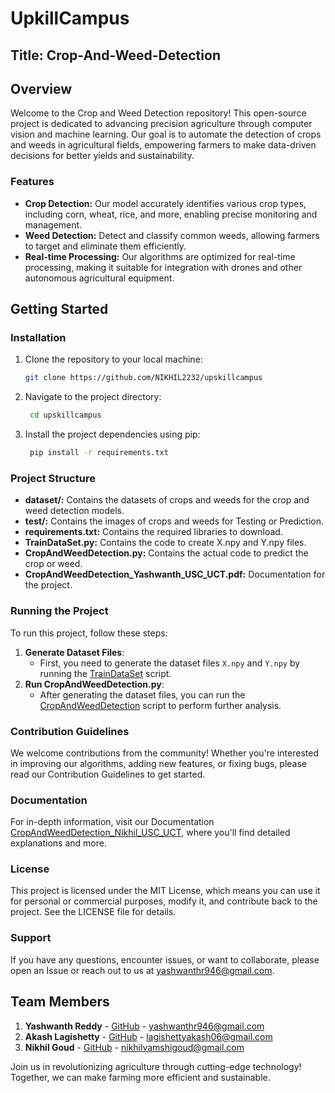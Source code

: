# UpkillCampus
## Title: Crop-And-Weed-Detection

## Overview
Welcome to the Crop and Weed Detection repository! This open-source project is dedicated to advancing precision agriculture through computer vision and machine learning. Our goal is to automate the detection of crops and weeds in agricultural fields, empowering farmers to make data-driven decisions for better yields and sustainability.

### Features
- **Crop Detection:** Our model accurately identifies various crop types, including corn, wheat, rice, and more, enabling precise monitoring and management.
- **Weed Detection:** Detect and classify common weeds, allowing farmers to target and eliminate them efficiently.
- **Real-time Processing:** Our algorithms are optimized for real-time processing, making it suitable for integration with drones and other autonomous agricultural equipment.

## Getting Started

### Installation
1. Clone the repository to your local machine:
   ```bash
   git clone https://github.com/NIKHIL2232/upskillcampus

2. Navigate to the project directory:
   ```bash
    cd upskillcampus
   
3. Install the project dependencies using pip:
   ```bash
    pip install -r requirements.txt

### Project Structure
- **dataset/:** Contains the datasets of crops and weeds for the crop and weed detection models.
- **test/:** Contains the images of crops and weeds for Testing or Prediction.
- **requirements.txt:** Contains the required libraries to download.
- **TrainDataSet.py:** Contains the code to create X.npy and Y.npy files.
- **CropAndWeedDetection.py:** Contains the actual code to predict the crop or weed.
- **CropAndWeedDetection_Yashwanth_USC_UCT.pdf:** Documentation for the project.

### Running the Project
To run this project, follow these steps:
1. **Generate Dataset Files**:
   - First, you need to generate the dataset files `X.npy` and `Y.npy` by running the [TrainDataSet](https://github.com/NIKHIL2232/upskillcampus/blob/main/TrainDataSet.py) script.
2. **Run CropAndWeedDetection.py**:
   - After generating the dataset files, you can run the [CropAndWeedDetection](https://github.com/NIKHIL2232/upskillcampus/blob/main/CropAndWeedDetection.py) script to perform further analysis.

### Contribution Guidelines
We welcome contributions from the community! Whether you're interested in improving our algorithms, adding new features, or fixing bugs, please read our Contribution Guidelines to get started.

### Documentation
For in-depth information, visit our Documentation [CropAndWeedDetection_Nikhil_USC_UCT](https://github.com/NIKHIL2232/upskillcampus/blob/main/CropAndWeedDetection_Nikhil_USC_UCT.pdf), where you'll find detailed explanations and more.

### License
This project is licensed under the MIT License, which means you can use it for personal or commercial purposes, modify it, and contribute back to the project. See the LICENSE file for details.

### Support
If you have any questions, encounter issues, or want to collaborate, please open an Issue or reach out to us at yashwanthr946@gmail.com.
## Team Members
1. **Yashwanth Reddy** - [GitHub](https://github.com/yashwanthreddy28) - yashwanthr946@gmail.com
2. **Akash Lagishetty** - [GitHub](https://github.com/AkashLagishetty) - lagishettyakash06@gmail.com
3. **Nikhil Goud** - [GitHub](https://github.com/NIKHIL2232) - nikhilvamshigoud@gmail.com

Join us in revolutionizing agriculture through cutting-edge technology! Together, we can make farming more efficient and sustainable.
